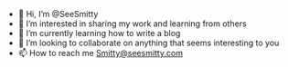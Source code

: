 - 👋 Hi, I’m @SeeSmitty
- 👀 I’m interested in sharing my work and learning from others
- 🌱 I’m currently learning how to write a blog
- 💞️ I’m looking to collaborate on anything that seems interesting to you
- 📫 How to reach me Smitty@seesmitty.com

<!---
SeeSmitty/SeeSmitty is a ✨ special ✨ repository because its `README.md` (this file) appears on your GitHub profile.
You can click the Preview link to take a look at your changes.
--->
